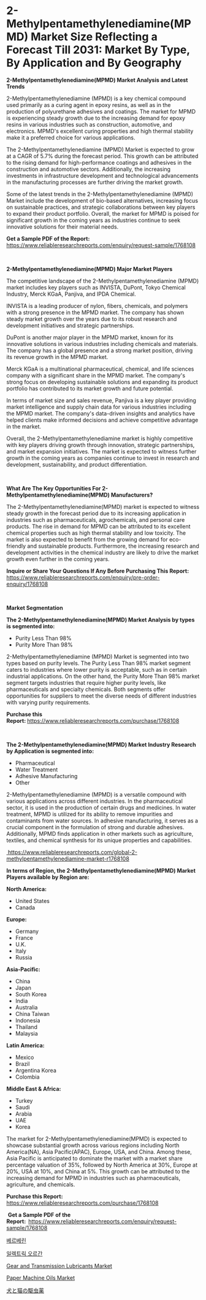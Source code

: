 <p><h1>2-Methylpentamethylenediamine(MPMD) Market Size Reflecting a Forecast Till 2031: Market By Type, By Application and By Geography</h1></p><p><strong>2-Methylpentamethylenediamine(MPMD) Market Analysis and Latest Trends</strong></p>
<p><p>2-Methylpentamethylenediamine (MPMD) is a key chemical compound used primarily as a curing agent in epoxy resins, as well as in the production of polyurethane adhesives and coatings. The market for MPMD is experiencing steady growth due to the increasing demand for epoxy resins in various industries such as construction, automotive, and electronics. MPMD's excellent curing properties and high thermal stability make it a preferred choice for various applications.</p><p>The 2-Methylpentamethylenediamine (MPMD) Market is expected to grow at a CAGR of 5.7% during the forecast period. This growth can be attributed to the rising demand for high-performance coatings and adhesives in the construction and automotive sectors. Additionally, the increasing investments in infrastructure development and technological advancements in the manufacturing processes are further driving the market growth.</p><p>Some of the latest trends in the 2-Methylpentamethylenediamine (MPMD) Market include the development of bio-based alternatives, increasing focus on sustainable practices, and strategic collaborations between key players to expand their product portfolio. Overall, the market for MPMD is poised for significant growth in the coming years as industries continue to seek innovative solutions for their material needs.</p></p>
<p><strong>Get a Sample PDF of the Report:&nbsp;</strong> <a href="https://www.reliableresearchreports.com/enquiry/request-sample/1768108">https://www.reliableresearchreports.com/enquiry/request-sample/1768108</a></p>
<p>&nbsp;</p>
<p><strong>2-Methylpentamethylenediamine(MPMD) Major Market Players</strong></p>
<p><p>The competitive landscape of the 2-Methylpentamethylenediamine (MPMD) market includes key players such as INVISTA, DuPont, Tokyo Chemical Industry, Merck KGaA, Panjiva, and IPDA Chemical. </p><p>INVISTA is a leading producer of nylon, fibers, chemicals, and polymers with a strong presence in the MPMD market. The company has shown steady market growth over the years due to its robust research and development initiatives and strategic partnerships.</p><p>DuPont is another major player in the MPMD market, known for its innovative solutions in various industries including chemicals and materials. The company has a global presence and a strong market position, driving its revenue growth in the MPMD market.</p><p>Merck KGaA is a multinational pharmaceutical, chemical, and life sciences company with a significant share in the MPMD market. The company's strong focus on developing sustainable solutions and expanding its product portfolio has contributed to its market growth and future potential.</p><p>In terms of market size and sales revenue, Panjiva is a key player providing market intelligence and supply chain data for various industries including the MPMD market. The company's data-driven insights and analytics have helped clients make informed decisions and achieve competitive advantage in the market.</p><p>Overall, the 2-Methylpentamethylenediamine market is highly competitive with key players driving growth through innovation, strategic partnerships, and market expansion initiatives. The market is expected to witness further growth in the coming years as companies continue to invest in research and development, sustainability, and product differentiation.</p></p>
<p>&nbsp;</p>
<p><strong>What Are The Key Opportunities For 2-Methylpentamethylenediamine(MPMD) Manufacturers?</strong></p>
<p><p>The 2-Methylpentamethylenediamine(MPMD) market is expected to witness steady growth in the forecast period due to its increasing application in industries such as pharmaceuticals, agrochemicals, and personal care products. The rise in demand for MPMD can be attributed to its excellent chemical properties such as high thermal stability and low toxicity. The market is also expected to benefit from the growing demand for eco-friendly and sustainable products. Furthermore, the increasing research and development activities in the chemical industry are likely to drive the market growth even further in the coming years.</p></p>
<p><strong>Inquire or Share Your Questions If Any Before Purchasing This Report:</strong> <a href="https://www.reliableresearchreports.com/enquiry/pre-order-enquiry/1768108">https://www.reliableresearchreports.com/enquiry/pre-order-enquiry/1768108</a></p>
<p>&nbsp;</p>
<p><strong>Market Segmentation</strong></p>
<p><strong>The 2-Methylpentamethylenediamine(MPMD) Market Analysis by types is segmented into:</strong></p>
<p><ul><li>Purity Less Than 98%</li><li>Purity More Than 98%</li></ul></p>
<p><p>2-Methylpentamethylenediamine (MPMD) Market is segmented into two types based on purity levels. The Purity Less Than 98% market segment caters to industries where lower purity is acceptable, such as in certain industrial applications. On the other hand, the Purity More Than 98% market segment targets industries that require higher purity levels, like pharmaceuticals and specialty chemicals. Both segments offer opportunities for suppliers to meet the diverse needs of different industries with varying purity requirements.</p></p>
<p><strong>Purchase this Report:&nbsp;</strong><a href="https://www.reliableresearchreports.com/purchase/1768108">https://www.reliableresearchreports.com/purchase/1768108</a></p>
<p>&nbsp;</p>
<p><strong>The 2-Methylpentamethylenediamine(MPMD) Market Industry Research by Application is segmented into:</strong></p>
<p><ul><li>Pharmaceutical</li><li>Water Treatment</li><li>Adhesive Manufacturing</li><li>Other</li></ul></p>
<p><p>2-Methylpentamethylenediamine (MPMD) is a versatile compound with various applications across different industries. In the pharmaceutical sector, it is used in the production of certain drugs and medicines. In water treatment, MPMD is utilized for its ability to remove impurities and contaminants from water sources. In adhesive manufacturing, it serves as a crucial component in the formulation of strong and durable adhesives. Additionally, MPMD finds application in other markets such as agriculture, textiles, and chemical synthesis for its unique properties and capabilities.</p></p>
<p><a href="https://www.reliableresearchreports.com/global-2-methylpentamethylenediamine-market-r1768108">&nbsp;https://www.reliableresearchreports.com/global-2-methylpentamethylenediamine-market-r1768108</a></p>
<p><strong>In terms of Region, the 2-Methylpentamethylenediamine(MPMD) Market Players available by Region are:</strong></p>
<p>
    <p> <strong> North America: </strong>
        <ul>
            <li>United States</li>
            <li>Canada</li>
        </ul>
        </p> 
    <p> <strong> Europe: </strong>
        <ul>
            <li>Germany</li>
            <li>France</li>
            <li>U.K.</li>
            <li>Italy</li>
            <li>Russia</li>
        </ul>
        </p> 
    <p> <strong> Asia-Pacific: </strong>
        <ul>
            <li>China</li>
            <li>Japan</li>
            <li>South Korea</li>
            <li>India</li>
            <li>Australia</li>
            <li>China Taiwan</li>
            <li>Indonesia</li>
            <li>Thailand</li>
            <li>Malaysia</li>
        </ul>
        </p> 
    <p> <strong> Latin America: </strong>
        <ul>
            <li>Mexico</li>
            <li>Brazil</li>
            <li>Argentina Korea</li>
            <li>Colombia</li>
        </ul>
        </p> 
    <p> <strong> Middle East & Africa: </strong>
        <ul>
            <li>Turkey</li>
            <li>Saudi</li>
            <li>Arabia</li>
            <li>UAE</li>
            <li>Korea</li>
        </ul>
    </p>
    </p>
<p><p>The market for 2-Methylpentamethylenediamine(MPMD) is expected to showcase substantial growth across various regions including North America(NA), Asia Pacific(APAC), Europe, USA, and China. Among these, Asia Pacific is anticipated to dominate the market with a market share percentage valuation of 35%, followed by North America at 30%, Europe at 20%, USA at 10%, and China at 5%. This growth can be attributed to the increasing demand for MPMD in industries such as pharmaceuticals, agriculture, and chemicals.</p></p>
<p><strong>Purchase this Report: </strong><a href="https://www.reliableresearchreports.com/purchase/1768108">https://www.reliableresearchreports.com/purchase/1768108</a></p>
<p>&nbsp;<strong>Get a Sample PDF of the Report:&nbsp;&nbsp;</strong><a href="https://www.reliableresearchreports.com/enquiry/request-sample/1768108">https://www.reliableresearchreports.com/enquiry/request-sample/1768108</a></p>
<p><strong></strong></p>
<p><p><a href="https://github.com/marufmohassin05/Market-Research-Report-List-1/blob/main/4740826143018.md">베르베린</a></p><p><a href="https://github.com/kimvicki3212024/Market-Research-Report-List-1/blob/main/9128451143017.md">일렉트릭 오르간</a></p><p><a href="https://github.com/theanastasiyah/Market-Research-Report-List-1/blob/main/gear-and-transmission-lubricants-market.md">Gear and Transmission Lubricants Market</a></p><p><a href="https://github.com/lukmanduiky01/Market-Research-Report-List-1/blob/main/paper-machine-oils-market.md">Paper Machine Oils Market</a></p><p><a href="https://github.com/LizaHeller2023/Market-Research-Report-List-1/blob/main/5303908137474.md">犬と猫の駆虫薬</a></p></p>